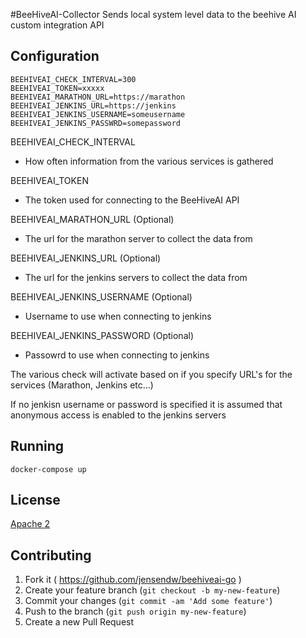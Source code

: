 #BeeHiveAI-Collector
Sends local system level data to the beehive AI custom integration API

## Configuration

```shell
BEEHIVEAI_CHECK_INTERVAL=300
BEEHIVEAI_TOKEN=xxxxx
BEEHIVEAI_MARATHON_URL=https://marathon
BEEHIVEAI_JENKINS_URL=https://jenkins
BEEHIVEAI_JENKINS_USERNAME=someusername
BEEHIVEAI_JENKINS_PASSWRD=somepassword
```

BEEHIVEAI_CHECK_INTERVAL
* How often information from the various services is gathered

BEEHIVEAI_TOKEN
* The token used for connecting to the BeeHiveAI API

BEEHIVEAI_MARATHON_URL (Optional)
* The url for the marathon server to collect the data from

BEEHIVEAI_JENKINS_URL (Optional)
* The url for the jenkins servers to collect the data from

BEEHIVEAI_JENKINS_USERNAME (Optional)
* Username to use when connecting to jenkins

BEEHIVEAI_JENKINS_PASSWORD (Optional)
* Passowrd to use when connecting to jenkins

The various check will activate based on if you specify URL's for the services (Marathon, Jenkins etc...)

If no jenkisn username or password is specified it is assumed that anonymous access is enabled to the jenkins servers

## Running

```shell
docker-compose up
```

## License
[Apache 2](http://www.apache.org/licenses/LICENSE-2.0)

## Contributing

1. Fork it ( https://github.com/jensendw/beehiveai-go )
2. Create your feature branch (`git checkout -b my-new-feature`)
3. Commit your changes (`git commit -am 'Add some feature'`)
4. Push to the branch (`git push origin my-new-feature`)
5. Create a new Pull Request
